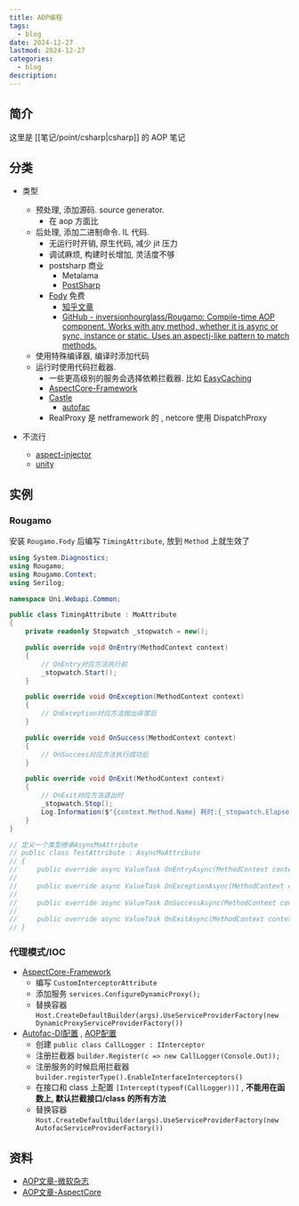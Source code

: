 ```yaml
---
title: AOP编程
tags:
  - blog
date: 2024-12-27
lastmod: 2024-12-27
categories:
  - blog
description: 
---
```


## 简介

这里是 [[笔记/point/csharp|csharp]] 的 AOP 笔记

## 分类

- 类型
    - 预处理, 添加源码. source generator.
        - 在 aop 方面比
    - 后处理, 添加二进制命令. IL 代码.
        - 无运行时开销, 原生代码, 减少 jit 压力
        - 调试麻烦, 构建时长增加, 灵活度不够
        - postsharp 商业
            - Metalama
            - [PostSharp](https://www.postsharp.net/)
        - [Fody](https://github.com/Fody/Fody) 免费
            - [知乎文章](https://zhuanlan.zhihu.com/p/557599565)
            - [GitHub - inversionhourglass/Rougamo: Compile-time AOP component. Works with any method, whether it is async or sync, instance or static. Uses an aspectj-like pattern to match methods.](https://github.com/inversionhourglass/Rougamo)
    - 使用特殊编译器, 编译时添加代码
    - 运行时使用代码拦截器.
        - 一些更高级别的服务会选择依赖拦截器. 比如 [EasyCaching](https://easycaching.readthedocs.io/en/latest/Castle/#1-install-the-package-via-nuget)
        - [AspectCore-Framework](https://github.com/dotnetcore/AspectCore-Framework)
        - [Castle](https://github.com/castleproject/Core)
            - [autofac](https://autofac.readthedocs.io/en/latest/advanced/interceptors.html)
        - RealProxy 是 netframework 的 , netcore 使用 DispatchProxy

- 不流行
    - [aspect-injector](https://github.com/pamidur/aspect-injector)
    - [unity](https://github.com/unitycontainer/unity)

## 实例

### Rougamo

安装 `Rougamo.Fody` 后编写 `TimingAttribute`, 放到 `Method` 上就生效了

```csharp
using System.Diagnostics;
using Rougamo;
using Rougamo.Context;
using Serilog;

namespace Uni.Webapi.Common;

public class TimingAttribute : MoAttribute
{
    private readonly Stopwatch _stopwatch = new();

    public override void OnEntry(MethodContext context)
    {
        // OnEntry对应方法执行前
        _stopwatch.Start();
    }

    public override void OnException(MethodContext context)
    {
        // OnException对应方法抛出异常后
    }

    public override void OnSuccess(MethodContext context)
    {
        // OnSuccess对应方法执行成功后
    }

    public override void OnExit(MethodContext context)
    {
        // OnExit对应方法退出时
        _stopwatch.Stop();
        Log.Information($"{context.Method.Name} 耗时:{_stopwatch.ElapsedMilliseconds}ms");
    }
}

// 定义一个类型继承AsyncMoAttribute
// public class TestAttribute : AsyncMoAttribute
// {
//     public override async ValueTask OnEntryAsync(MethodContext context) { }
//
//     public override async ValueTask OnExceptionAsync(MethodContext context) { }
//
//     public override async ValueTask OnSuccessAsync(MethodContext context) { }
//
//     public override async ValueTask OnExitAsync(MethodContext context) { }
// }
```

### 代理模式/IOC

- [AspectCore-Framework](https://github.com/dotnetcore/AspectCore-Framework/blob/master/docs/1.%E4%BD%BF%E7%94%A8%E6%8C%87%E5%8D%97.md)
    - 编写 `CustomInterceptorAttribute`
    - 添加服务 `services.ConfigureDynamicProxy();`
    - 替换容器 `Host.CreateDefaultBuilder(args).UseServiceProviderFactory(new DynamicProxyServiceProviderFactory())`
- [Autofac-DI配置](https://autofac.readthedocs.io/en/latest/integration/aspnetcore.html#asp-net-core-3-0-and-generic-hosting) , [AOP配置](https://autofac.readthedocs.io/en/latest/advanced/interceptors.html)
    - 创建 `public class CallLogger : IInterceptor`
    - 注册拦截器 `builder.Register(c => new CallLogger(Console.Out));`
    - 注册服务的时候启用拦截器 `builder.registerType().EnableInterfaceInterceptors()`
    - 在接口和 class 上配置 `[Intercept(typeof(CallLogger))]` , **不能用在函数上, 默认拦截接口/class 的所有方法**
    - 替换容器 `Host.CreateDefaultBuilder(args).UseServiceProviderFactory(new AutofacServiceProviderFactory())`

## 资料

- [AOP文章-微软杂志](https://learn.microsoft.com/en-us/archive/msdn-magazine/2014/february/aspect-oriented-programming-aspect-oriented-programming-with-the-realproxy-class)
- [AOP文章-AspectCore](https://github.com/dotnetcore/AspectCore-Framework/blob/master/docs/0.AOP%E7%AE%80%E5%8D%95%E4%BB%8B%E7%BB%8D.md)
